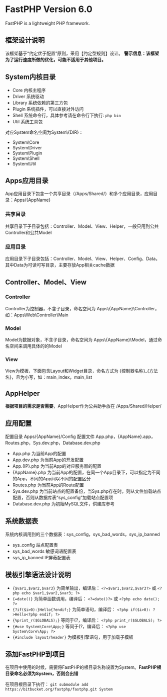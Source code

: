 FastPHP Version 6.0
=======================
FastPHP is a lightweight PHP framework.


框架设计说明
-----------------------
该框架基于“约定优于配置”原则，采用【约定型规则】设计。 **警示信息：该框架为了运行速度所做的优化，可能不适用于其他项目。**


System内核目录
-----------------------

* Core     内核主程序
* Driver   系统驱动
* Library  系统依赖的第三方包
* Plugin   系统插件，可以直接对外访问
* Shell    系统命令行，具体参考请在命令行下执行: `php bin`
* Util     系统工具包

对应System命名空间为System\\{DIR}：

* System\Core
* System\Driver
* System\Plugin
* System\Shell
* System\Util


Apps应用目录
-----------------------
App应用目录下包含一个共享目录（/Apps/Shared/）和多个应用目录，应用目录：Apps/{AppName}

### 共享目录 ###
共享目录下子目录包括：Controller、Model、View、Helper，一般只用到公共Controller和公共Model

### 应用目录 ###
应用目录下子目录包括：Controller、Model、View、Helper、Config、Data，其中Data为可读可写目录，主要存放App相关cache数据


Controller、Model、View
-----------------------

### Controller ###
Controller为控制器，不含子目录，命名空间为 Apps\\{AppName}\Controller，如：Apps\Web\Controller\Main

### Model ###
Model为数据对象，不含子目录，命名空间为 Apps\\{AppName}\Model，通过命名空间来调用具体的的Model

### View ###
View为模板，下面包含Layout和Widget目录，命名方式为 {控制器名称}_{方法名}，且为小写，如：main_index，main_list


AppHelper
----------------------
**根据项目的需求是否需要**，AppHelper作为公共助手放在 /Apps/Shared/Helper/


应用配置
----------------------
配置目录 Apps/{AppName}/Config
配置文件 App.php，{AppName}.app，Routes.php，Sys.dev.php，Database.dev.php

* App.php          为当前App的配置
* App.dev.php      为当前App的开发配置
* App.{IP}.php     为当前App的对应服务器的配置
* {AppName}.php    为当前App的配置，在同一个App目录下，可以指定为不同的App，不同的App间以不同的配置区分
* Routes.php       为当前App的Route配置
* Sys.dev.php      为当前站点的配置备份，当Sys.php存在时，则从文件加载站点配置，否则从数据库表“sys_config”加载站点配置项
* Database.dev.php 为初始MySQL文件，供建库参考


系统数据表
----------------------
系统内核调用到的三个数据表：sys_config，sys_bad_words，sys_ip_banned

* sys_config     站点配置表
* sys_bad_words  敏感词语配置表
* sys_ip_banned  IP屏蔽配置表


模板引擎语法设计说明
----------------------
* `{$var1,$var2,$var3}`        为简单输出，编译后： `<?=$var1,$var2,$var3?>` 或 `<?php echo $var1,$var2,$var3; ?>`
* `{=date()}`                  为简单函数调用，编译后： `<?=date()?>` 或 `<?php echo date(); ?>`
* `{?if($i>0):}Hello{?endif;}` 为简单语句，编译后： `<?php if($i>0): ?>Hello<?php endif; ?>`
* `{%print_r($GLOBALS);}`      等同于{?，编译后： `<?php print_r($GLOBALS); ?>`
* `{#use System\Core\App;}`    等同于{?，编译后： `<?php use System\Core\App; ?>`
* `{#include layout/header}`   为模板引擎语句，用于加载子模板


添加FastPHP到项目
----------------------
在项目中使用的时候，需要将FastPHP的根目录名称设置为System。**FastPHP根目录命名必须为System，否则会出错**

在项目根目录下执行： `git submodule add https://bitbucket.org/fastphp/fastphp.git System`